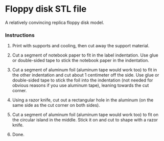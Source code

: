 # Floppy disk STL file

A relatively convincing replica floppy disk model.


### Instructions

1. Print with supports and cooling, then cut away the support material.

2. Cut a segment of notebook paper to fit in the label indentation. Use glue or double-sided tape to stick the notebook paper in the indentation.

3. Cut a segment of aluminum foil (aluminum tape would work too) to fit in the other indentation and cut about 1 centimeter off the side. Use glue or double-sided tape to stick the foil into the indentation (not needed for obvious reasons if you use aluminum tape), leaning towards the cut corner.

4. Using a razor knife, cut out a rectangular hole in the aluminum (on the same side as the cut corner on both sides).

5. Cut a segment of aluminum foil (aluminum tape would work too) to fit on the circular island in the middle. Stick it on and cut to shape with a razor knife.

6. Done.
